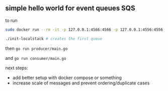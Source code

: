

## simple hello world for event queues SQS

to run
```bash 
sudo docker run --rm -it -p 127.0.0.1:4566:4566 -p 127.0.0.1:4556:4556 -v /var/run/docker.sock:/var/run/docker.sock localstack/localstack
```

```bash
./init-localstack # creates the first queue
```

then 
`go run producer/main.go`

and
`go run consumer/main.go`


next steps:
- add better setup with docker compose or something
- increase scale of messages and prevent ordering/duplicate cases
